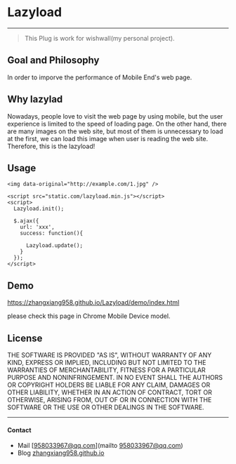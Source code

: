 # Lazyload
---

> This Plug is work for wishwall(my personal project).
## Goal and Philosophy

  In order to imporve the performance of Mobile End's web page.

## Why lazylad

  Nowadays, people love to visit the web page by using mobile, but the user experience is limited to the speed of loading page.
  On the other hand, there are many images on the web site, but most of them is unnecessary to load at the first, we can load this
  image when user is reading the web site.
  Therefore, this is the lazyload!

## Usage

```
<img data-original="http://example.com/1.jpg" />

<script src="static.com/lazyload.min.js"></script>
<script>
  Lazyload.init();

  $.ajax({
    url: 'xxx',
    success: function(){

      Lazyload.update();
    }
  });
</script>
```
## Demo

  https://zhangxiang958.github.io/Lazyload/demo/index.html

  please check this page in Chrome Mobile Device model.
## License

  THE SOFTWARE IS PROVIDED "AS IS", WITHOUT WARRANTY OF ANY KIND, EXPRESS OR
IMPLIED, INCLUDING BUT NOT LIMITED TO THE WARRANTIES OF MERCHANTABILITY,
FITNESS FOR A PARTICULAR PURPOSE AND NONINFRINGEMENT. IN NO EVENT SHALL THE
AUTHORS OR COPYRIGHT HOLDERS BE LIABLE FOR ANY CLAIM, DAMAGES OR OTHER
LIABILITY, WHETHER IN AN ACTION OF CONTRACT, TORT OR OTHERWISE, ARISING FROM,
OUT OF OR IN CONNECTION WITH THE SOFTWARE OR THE USE OR OTHER DEALINGS IN THE
SOFTWARE.

---

#### Contact
- Mail [958033967@qq.com](mailto 958033967@qq.com)
- Blog [zhangxiang958.github.io](http://zhangxiang958.github.io "shawn")
